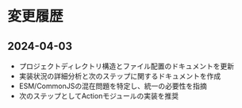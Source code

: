 # 変更履歴

## 2024-04-03
- プロジェクトディレクトリ構造とファイル配置のドキュメントを更新
- 実装状況の詳細分析と次のステップに関するドキュメントを作成
- ESM/CommonJSの混在問題を特定し、統一の必要性を指摘
- 次のステップとしてActionモジュールの実装を推奨
